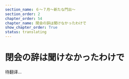```yaml
---
section_name: ６～７月～新たな門出～
section_order: 2
chapter_order: 54
chapter_name: 閉会の辞は聞けなかったわけで
show_chapter_order: True
status: translating
---
```


# 閉会の辞は聞けなかったわけで
待翻译...
